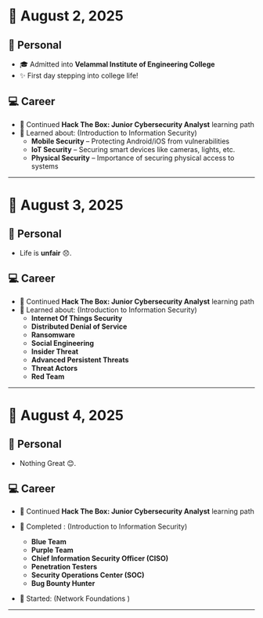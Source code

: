# 📅 August 2, 2025

## 🧍 Personal

- 🎓 Admitted into **Velammal Institute of Engineering College**
- ✨ First day stepping into college life!

## 💻 Career

- 🧠 Continued **Hack The Box: Junior Cybersecurity Analyst** learning path
- 🔐 Learned about: (Introduction to Information Security)
  - **Mobile Security** – Protecting Android/iOS from vulnerabilities
  - **IoT Security** – Securing smart devices like cameras, lights, etc.
  - **Physical Security** – Importance of securing physical access to systems

--- 

# 📅 August 3, 2025

## 🧍 Personal

- Life is **unfair** 😞.

## 💻 Career

- 🧠 Continued **Hack The Box: Junior Cybersecurity Analyst** learning path
- 🔐 Learned about: (Introduction to Information Security)
  - **Internet Of Things Security**
  - **Distributed Denial of Service**
  - **Ransomware**
  - **Social Engineering**
  - **Insider Threat**
  - **Advanced Persistent Threats**
  - **Threat Actors**
  - **Red Team**  

--- 


# 📅 August 4, 2025

## 🧍 Personal

- Nothing Great 😊.

## 💻 Career

- 🧠 Continued **Hack The Box: Junior Cybersecurity Analyst** learning path
- 🔐 Completed : (Introduction to Information Security)
  - **Blue Team** 
  - **Purple Team**
  - **Chief Information Security Officer (CISO)**
  - **Penetration Testers**
  - **Security Operations Center (SOC)**
  - **Bug Bounty Hunter**
 
- 📝 Started: (Network Foundations )

--- 

